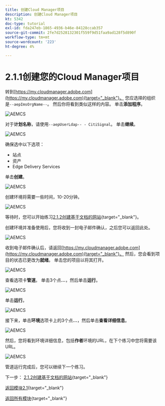 ```yaml
---
title: 创建Cloud Manager项目
description: 创建Cloud Manager项目
kt: 5342
doc-type: tutorial
exl-id: fda247eb-1865-4936-b46e-84128ccab357
source-git-commit: 2fe7d2528132301f559f9d51faa9ad128f5d890f
workflow-type: tm+mt
source-wordcount: '223'
ht-degree: 4%

---
```


# 2.1.1创建您的Cloud Manager项目

转到[https://my.cloudmanager.adobe.com](https://my.cloudmanager.adobe.com){target="_blank"}。 您应选择的组织是`--aepImsOrgName--`。 然后你将看到类似这样的内容。 单击&#x200B;**添加程序**。

![AEMCS](./images/aemcs1.png)

对于&#x200B;**计划名称**，请使用`--aepUserLdap-- - CitiSignal`。 单击&#x200B;**继续**。

![AEMCS](./images/aemcs2.png)

确保选中以下选项：

- 站点
- 资产
- Edge Delivery Services

单击&#x200B;**创建**。

![AEMCS](./images/aemcs3.png)

创建环境将需要一些时间，10-20分钟。

![AEMCS](./images/aemcs4.png)

等待时，您可以开始练习[2.1.2创建基于文档的网站](./ex2.md){target="_blank"}。

创建环境并准备使用后，您将收到一封电子邮件确认，之后您可以返回此处。

![AEMCS](./images/aemcs5.png)

收到电子邮件确认后，请返回[https://my.cloudmanager.adobe.com](https://my.cloudmanager.adobe.com){target="_blank"}。 然后，您会看到项目的状态已更改为&#x200B;**就绪**。 单击您的项目以将其打开。

![AEMCS](./images/aemcs6.png)

查看选项卡&#x200B;**管道**。 单击3个点&#x200B;**...**，然后单击&#x200B;**运行**。

![AEMCS](./images/aemcs7.png)

单击&#x200B;**运行**。

![AEMCS](./images/aemcs8.png)

接下来，单击&#x200B;**环境**&#x200B;选项卡上的3个点&#x200B;**...**，然后单击&#x200B;**查看详细信息**。

![AEMCS](./images/aemcs9.png)

然后，您将看到环境详细信息，包括&#x200B;**作者**&#x200B;环境的URL，在下个练习中您将需要该URL。

![AEMCS](./images/aemcs10.png)

管道运行完成后，您可以继续下一个练习。

下一步： [2.1.2创建基于文档的网站](./ex2.md){target="_blank"}

[返回模块2.1](./aemcs.md){target="_blank"}

[返回所有模块](./../../../overview.md){target="_blank"}

